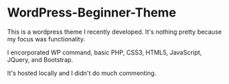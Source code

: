 # WordPress-Beginner-Theme
This is a wordpress theme I recently developed. It's nothing pretty because my focus was functionality.

I encorporated WP command, basic PHP, CSS3, HTML5, JavaScript, JQuery, and Bootstrap.

It's hosted locally and I didn't do much commenting.
